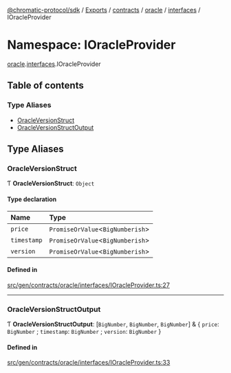 [@chromatic-protocol/sdk](../README.md) / [Exports](../modules.md) / [contracts](contracts.md) / [oracle](contracts.oracle.md) / [interfaces](contracts.oracle.interfaces.md) / IOracleProvider

# Namespace: IOracleProvider

[oracle](contracts.oracle.md).[interfaces](contracts.oracle.interfaces.md).IOracleProvider

## Table of contents

### Type Aliases

- [OracleVersionStruct](contracts.oracle.interfaces.IOracleProvider.md#oracleversionstruct)
- [OracleVersionStructOutput](contracts.oracle.interfaces.IOracleProvider.md#oracleversionstructoutput)

## Type Aliases

### OracleVersionStruct

Ƭ **OracleVersionStruct**: `Object`

#### Type declaration

| Name | Type |
| :------ | :------ |
| `price` | `PromiseOrValue`<`BigNumberish`\> |
| `timestamp` | `PromiseOrValue`<`BigNumberish`\> |
| `version` | `PromiseOrValue`<`BigNumberish`\> |

#### Defined in

[src/gen/contracts/oracle/interfaces/IOracleProvider.ts:27](https://github.com/chromatic-protocol/sdk/blob/ff89bc3/src/gen/contracts/oracle/interfaces/IOracleProvider.ts#L27)

___

### OracleVersionStructOutput

Ƭ **OracleVersionStructOutput**: [`BigNumber`, `BigNumber`, `BigNumber`] & { `price`: `BigNumber` ; `timestamp`: `BigNumber` ; `version`: `BigNumber`  }

#### Defined in

[src/gen/contracts/oracle/interfaces/IOracleProvider.ts:33](https://github.com/chromatic-protocol/sdk/blob/ff89bc3/src/gen/contracts/oracle/interfaces/IOracleProvider.ts#L33)
